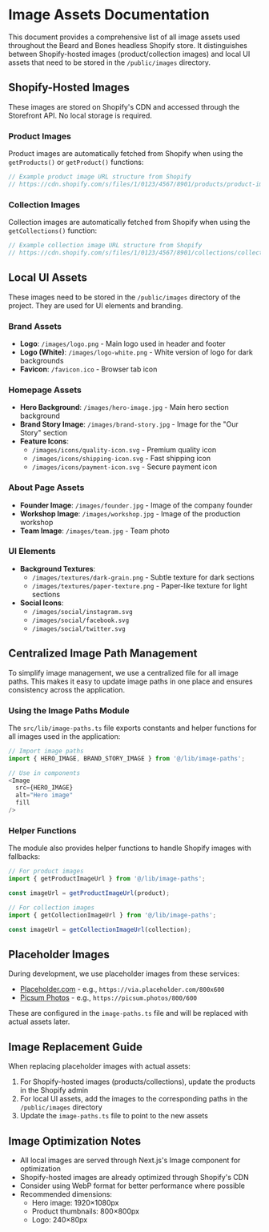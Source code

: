 # Image Assets Documentation

This document provides a comprehensive list of all image assets used throughout the Beard and Bones headless Shopify store. It distinguishes between Shopify-hosted images (product/collection images) and local UI assets that need to be stored in the `/public/images` directory.

## Shopify-Hosted Images

These images are stored on Shopify's CDN and accessed through the Storefront API. No local storage is required.

### Product Images
Product images are automatically fetched from Shopify when using the `getProducts()` or `getProduct()` functions:

```typescript
// Example product image URL structure from Shopify
// https://cdn.shopify.com/s/files/1/0123/4567/8901/products/product-image.jpg
```

### Collection Images
Collection images are automatically fetched from Shopify when using the `getCollections()` function:

```typescript
// Example collection image URL structure from Shopify
// https://cdn.shopify.com/s/files/1/0123/4567/8901/collections/collection-image.jpg
```

## Local UI Assets

These images need to be stored in the `/public/images` directory of the project. They are used for UI elements and branding.

### Brand Assets
- **Logo**: `/images/logo.png` - Main logo used in header and footer
- **Logo (White)**: `/images/logo-white.png` - White version of logo for dark backgrounds
- **Favicon**: `/favicon.ico` - Browser tab icon

### Homepage Assets
- **Hero Background**: `/images/hero-image.jpg` - Main hero section background
- **Brand Story Image**: `/images/brand-story.jpg` - Image for the "Our Story" section
- **Feature Icons**:
  - `/images/icons/quality-icon.svg` - Premium quality icon
  - `/images/icons/shipping-icon.svg` - Fast shipping icon
  - `/images/icons/payment-icon.svg` - Secure payment icon

### About Page Assets
- **Founder Image**: `/images/founder.jpg` - Image of the company founder
- **Workshop Image**: `/images/workshop.jpg` - Image of the production workshop
- **Team Image**: `/images/team.jpg` - Team photo

### UI Elements
- **Background Textures**:
  - `/images/textures/dark-grain.png` - Subtle texture for dark sections
  - `/images/textures/paper-texture.png` - Paper-like texture for light sections
- **Social Icons**:
  - `/images/social/instagram.svg`
  - `/images/social/facebook.svg`
  - `/images/social/twitter.svg`

## Centralized Image Path Management

To simplify image management, we use a centralized file for all image paths. This makes it easy to update image paths in one place and ensures consistency across the application.

### Using the Image Paths Module

The `src/lib/image-paths.ts` file exports constants and helper functions for all images used in the application:

```typescript
// Import image paths
import { HERO_IMAGE, BRAND_STORY_IMAGE } from '@/lib/image-paths';

// Use in components
<Image 
  src={HERO_IMAGE} 
  alt="Hero image"
  fill
/>
```

### Helper Functions

The module also provides helper functions to handle Shopify images with fallbacks:

```typescript
// For product images
import { getProductImageUrl } from '@/lib/image-paths';

const imageUrl = getProductImageUrl(product);

// For collection images
import { getCollectionImageUrl } from '@/lib/image-paths';

const imageUrl = getCollectionImageUrl(collection);
```

## Placeholder Images

During development, we use placeholder images from these services:

- [Placeholder.com](https://placeholder.com/) - e.g., `https://via.placeholder.com/800x600`
- [Picsum Photos](https://picsum.photos/) - e.g., `https://picsum.photos/800/600`

These are configured in the `image-paths.ts` file and will be replaced with actual assets later.

## Image Replacement Guide

When replacing placeholder images with actual assets:

1. For Shopify-hosted images (products/collections), update the products in the Shopify admin
2. For local UI assets, add the images to the corresponding paths in the `/public/images` directory
3. Update the `image-paths.ts` file to point to the new assets

## Image Optimization Notes

- All local images are served through Next.js's Image component for optimization
- Shopify-hosted images are already optimized through Shopify's CDN
- Consider using WebP format for better performance where possible
- Recommended dimensions:
  - Hero image: 1920×1080px
  - Product thumbnails: 800×800px
  - Logo: 240×80px 